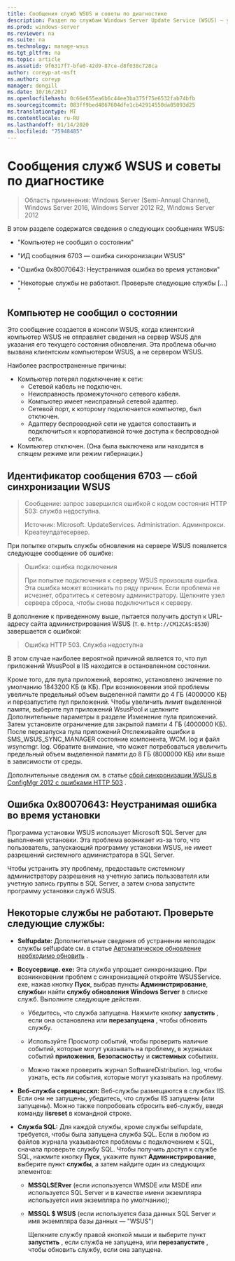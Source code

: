 ```yaml
---
title: Сообщения служб WSUS и советы по диагностике
description: Раздел по службам Windows Server Update Service (WSUS) — устранение неполадок с помощью сообщений WSUS
ms.prod: windows-server
ms.reviewer: na
ms.suite: na
ms.technology: manage-wsus
ms.tgt_pltfrm: na
ms.topic: article
ms.assetid: 9f6317f7-bfe0-42d9-87ce-d8f038c728ca
author: coreyp-at-msft
ms.author: coreyp
manager: dongill
ms.date: 10/16/2017
ms.openlocfilehash: 0c66e655ea6b6c44ee3ba375f75e6532fab74bfb
ms.sourcegitcommit: 083ff9bed4867604dfe1cb42914550da05093d25
ms.translationtype: MT
ms.contentlocale: ru-RU
ms.lasthandoff: 01/14/2020
ms.locfileid: "75948485"
---
```

# <a name="wsus-messages-and-troubleshooting-tips"></a>Сообщения служб WSUS и советы по диагностике

>Область применения: Windows Server (Semi-Annual Channel), Windows Server 2016, Windows Server 2012 R2, Windows Server 2012

В этом разделе содержатся сведения о следующих сообщениях WSUS:

-   "Компьютер не сообщил о состоянии"

-   "ИД сообщения 6703 — ошибка синхронизации WSUS"

-   "Ошибка 0x80070643: Неустранимая ошибка во время установки"

-   "Некоторые службы не работают. Проверьте следующие службы [...] "

## <a name="computer-has-not-reported-status"></a>Компьютер не сообщил о состоянии
Это сообщение создается в консоли WSUS, когда клиентский компьютер WSUS не отправляет сведения на сервер WSUS для указания его текущего состояния обновления. Эта проблема обычно вызвана клиентским компьютером WSUS, а не сервером WSUS.

Наиболее распространенные причины:

-   Компьютер потерял подключение к сети:
    -   Сетевой кабель не подключен.
    -   Неисправность промежуточного сетевого кабеля.
    -   Компьютер имеет неисправный сетевой адаптер.
    -   Сетевой порт, к которому подключается компьютер, был отключен.
    -   Адаптеру беспроводной сети не удается сопоставить и подключиться к корпоративной точке доступа к беспроводной сети.
-   Компьютер отключен. (Она была выключена или находится в спящем режиме или режим гибернации.)

## <a name="message-id-6703---wsus-synchronization-failed"></a>Идентификатор сообщения 6703 — сбой синхронизации WSUS
> Сообщение: запрос завершился ошибкой с кодом состояния HTTP 503: служба недоступна.
> 
> Источник: Microsoft. UpdateServices. Administration. Админпрокси. Креатеупдатесервер.

При попытке открыть службы обновления на сервере WSUS появляется следующее сообщение об ошибке:

> Ошибка: ошибка подключения
> 
> При попытке подключения к серверу WSUS произошла ошибка. Эта ошибка может возникать по ряду причин. Если проблема не исчезнет, обратитесь к сетевому администратору. Щелкните узел сервера сброса, чтобы снова подключиться к серверу.

В дополнение к приведенному выше, пытается получить доступ к URL-адресу сайта администрирования WSUS (т. е. `http://CM12CAS:8530`) завершается с ошибкой:

> Ошибка HTTP 503. Служба недоступна

В этом случае наиболее вероятной причиной является то, что пул приложений WsusPool в IIS находится в остановленном состоянии.

Кроме того, для пула приложений, вероятно, установлено значение по умолчанию 1843200 КБ (в КБ). При возникновении этой проблемы увеличьте предельный объем выделенной памяти до 4 ГБ (4000000 КБ) и перезапустите пул приложений. Чтобы увеличить лимит выделенной памяти, выберите пул приложений WsusPool и щелкните Дополнительные параметры в разделе Изменение пула приложений. Затем установите ограничение для закрытой памяти 4 ГБ (4000000 КБ). После перезапуска пула приложений Отслеживайте ошибки в SMS_WSUS_SYNC_MANAGER состояние компонента, WCM. log и файл wsyncmgr. log. Обратите внимание, что может потребоваться увеличить предельный объем выделенной памяти до 8 ГБ (8000000 КБ) или выше в зависимости от среды.

Дополнительные сведения см. в статье [сбой синхронизации WSUS в ConfigMgr 2012 с ошибками HTTP 503](https://blogs.technet.com/b/sus/archive/2015/03/23/configmgr-2012-support-tip-wsus-sync-fails-with-http-503-errors.aspx) .

## <a name="error-0x80070643-fatal-error-during-installation"></a>Ошибка 0x80070643: Неустранимая ошибка во время установки
Программа установки WSUS использует Microsoft SQL Server для выполнения установки. Эта проблема возникает из-за того, что пользователь, запускающий программу установки WSUS, не имеет разрешений системного администратора в SQL Server.

Чтобы устранить эту проблему, предоставьте системному администратору разрешения на учетную запись пользователя или учетную запись группы в SQL Server, а затем снова запустите программу установки служб WSUS.

## <a name="some-services-are-not-running-check-the-following-services"></a>Некоторые службы не работают. Проверьте следующие службы:

- **Selfupdate:** Дополнительные сведения об устранении неполадок службы selfupdate см. в статье [Автоматическое обновление необходимо обновить](https://technet.microsoft.com/library/cc708554(v=ws.10).aspx) .

- **Вссусервице. exe:** Эта служба упрощает синхронизацию. При возникновении проблем с синхронизацией откройте WSUSService. exe, нажав кнопку **Пуск**, выбрав пункты **Администрирование**, **службы**и найти **службу обновления Windows Server** в списке служб. Выполните следующие действия.
    
    -   Убедитесь, что служба запущена. Нажмите кнопку **запустить** , если она остановлена или **перезапущена** , чтобы обновить службу.
    
    -   Используйте Просмотр событий, чтобы проверить наличие событий, которые могут указывать на проблему, в журналах событий **приложения**, **Безопасность**y и **системных** событиях.
    
    -   Можно также проверить журнал SoftwareDistribution. log, чтобы узнать, есть ли события, которые могут указывать на проблему.

- **Веб-служба сервицесскл:** Веб-службы размещаются в службах IIS. Если они не запущены, убедитесь, что службы IIS запущены (или запущены). Можно также попробовать сбросить веб-службу, введя команду **iisreset** в командной строке.

- **Служба SQL:** Для каждой службы, кроме службы selfupdate, требуется, чтобы была запущена служба SQL. Если в любом из файлов журнала указываются проблемы с подключением к SQL, сначала проверьте службу SQL. Чтобы получить доступ к службе SQL, нажмите кнопку **Пуск**, укажите пункт **Администрирование**, выберите пункт **службы**, а затем найдите один из следующих элементов:
    
  - **MSSQLSERver** (если используется WMSDE или MSDE или используется SQL Server и в качестве имени экземпляра используется имя экземпляра по умолчанию);
    
  - **MSSQL $ WSUS** (если используется база данных SQL Server и имя экземпляра базы данных — "WSUS")
    
    Щелкните службу правой кнопкой мыши и выберите пункт **запустить** , если служба не запущена, или **перезапустите** , чтобы обновить службу, если она запущена.

